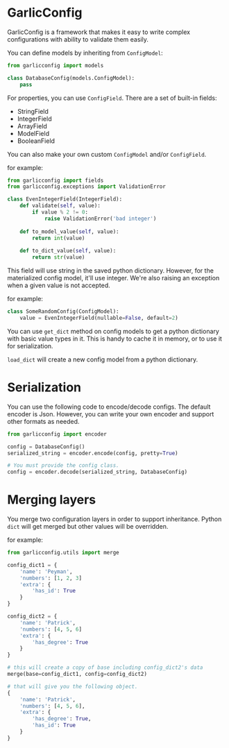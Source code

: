 # GarlicConfig

GarlicConfig is a framework that makes it easy to write complex configurations with ability to validate them easily.

You can define models by inheriting from `ConfigModel`:

```python
from garlicconfig import models

class DatabaseConfig(models.ConfigModel):
    pass
```

For properties, you can use `ConfigField`. There are a set of built-in fields:

* StringField
* IntegerField
* ArrayField
* ModelField
* BooleanField


You can also make your own custom `ConfigModel` and/or `ConfigField`.

for example:

```python
from garlicconfig import fields
from garlicconfig.exceptions import ValidationError

class EvenIntegerField(IntegerField):
    def validate(self, value):
        if value % 2 != 0:
            raise ValidationError('bad integer')
    
    def to_model_value(self, value):
        return int(value)
        
    def to_dict_value(self, value):
        return str(value)
```

This field will use string in the saved python dictionary. However, for the materialized config model, it'll use integer. We're also raising an exception when a given value is not accepted.

for example:

```python
class SomeRandomConfig(ConfigModel):
	value = EvenIntegerField(nullable=False, default=2)
```

You can use `get_dict` method on config models to get a python dictionary with basic value types in it. This is handy to cache it in memory, or to use it for serialization.

`load_dict` will create a new config model from a python dictionary.


# Serialization

You can use the following code to encode/decode configs. The default encoder is Json. However, you can write your own encoder and support other formats as needed.

```python
from garlicconfig import encoder

config = DatabaseConfig()
serialized_string = encoder.encode(config, pretty=True)

# You must provide the config class.
config = encoder.decode(serialized_string, DatabaseConfig)
```


# Merging layers

You merge two configuration layers in order to support inheritance. Python `dict` will get merged but other values will be overridden.

for example:

```python
from garlicconfig.utils import merge

config_dict1 = {
    'name': 'Peyman',
    'numbers': [1, 2, 3]
    'extra': {
        'has_id': True
    }
}

config_dict2 = {
    'name': 'Patrick',
    'numbers': [4, 5, 6]
    'extra': {
        'has_degree': True
    }
}

# this will create a copy of base including config_dict2's data
merge(base=config_dict1, config=config_dict2)

# that will give you the following object.
{
    'name': 'Patrick',
    'numbers': [4, 5, 6],
    'extra': {
        'has_degree': True,
        'has_id': True
    }
}
```
